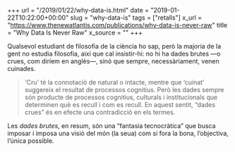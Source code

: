 +++
url = "/2019/01/22/why-data-is.html"
date = "2019-01-22T10:22:00+00:00"
slug = "why-data-is"
tags = ["retalls"]
x_url = "https://www.thenewatlantis.com/publications/why-data-is-never-raw"
title = "Why Data Is Never Raw"
x_source = ""
+++


Qualsevol estudiant de filosofia de la ciència ho sap, però la majoria de la gent no estudia filosofia, així que cal insistir-hi: no hi ha dades brutes —o crues, com diríem en anglès—, sinó que sempre, necessàriament, venen cuinades.

> ‘Cru’ té la connotació de natural o intacte, mentre que ‘cuinat’ suggereix el resultat de processos cognitius. Però les dades sempre són producte de processos cognitius, culturals i institucionals que determinen què es recull i com es recull. En aquest sentit, “dades crues” és en efecte una contradicció en els termes.

Les *dades brutes*, en resum, són una “fantasia tecnocràtica” que busca imposar i imposa una visió del món (la seua) com si fora la bona, l’objectiva, l’única possible.
